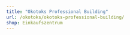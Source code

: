 ```yaml
---
title: "Okotoks Professional Building"
url: /okotoks/okotoks-professional-building/
shop: Einkaufszentrum
---
```

